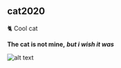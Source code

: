 ## cat2020


🐈 Cool cat

**The cat is not mine,** ***but i wish it was***

![alt text](https://i.pinimg.com/originals/69/85/58/6985580848cd8b55da8df7208bd43e99.png)
